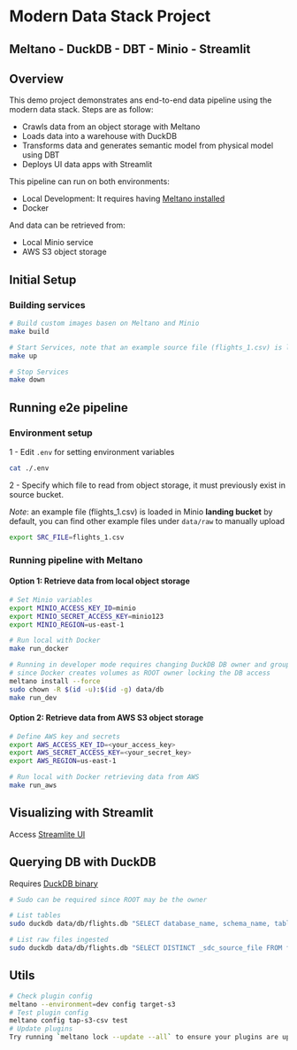 
# Modern Data Stack Project
## Meltano - DuckDB - DBT - Minio - Streamlit
## Overview

This demo project demonstrates ans end-to-end data pipeline using the modern data stack. Steps are as follow:

- Crawls data from an object storage with Meltano
- Loads data into a warehouse with DuckDB
- Transforms data and generates semantic model from physical model using DBT
- Deploys UI data apps with Streamlit

This pipeline can run on both environments:

- Local Development: It requires having [Meltano installed](https://docs.meltano.com/getting-started/installation/)
- Docker

And data can be retrieved from:

- Local Minio service
- AWS S3 object storage

## Initial Setup
### Building services 
```bash
# Build custom images basen on Meltano and Minio
make build

# Start Services, note that an example source file (flights_1.csv) is loaded under Minio landing bucket
make up

# Stop Services
make down
```

## Running e2e pipeline
### Environment setup
1 - Edit `.env` for setting environment variables
```bash
cat ./.env
```

2 - Specify which file to read from object storage, it must previously exist in source bucket. 

*Note*: an example file (flights_1.csv) is loaded in Minio **landing bucket** by default, you can find other example files under `data/raw` to manually upload

```bash
export SRC_FILE=flights_1.csv
```

### Running pipeline with Meltano
#### Option 1: Retrieve data from local object storage 
```bash
# Set Minio variables
export MINIO_ACCESS_KEY_ID=minio
export MINIO_SECRET_ACCESS_KEY=minio123
export MINIO_REGION=us-east-1

# Run local with Docker
make run_docker

# Running in developer mode requires changing DuckDB DB owner and group
# since Docker creates volumes as ROOT owner locking the DB access
meltano install --force
sudo chown -R $(id -u):$(id -g) data/db
make run_dev

```

#### Option 2: Retrieve data from AWS S3 object storage

```bash
# Define AWS key and secrets
export AWS_ACCESS_KEY_ID=<your_access_key>
export AWS_SECRET_ACCESS_KEY=<your_secret_key>
export AWS_REGION=us-east-1

# Run local with Docker retrieving data from AWS
make run_aws
```

## Visualizing with Streamlit

Access [Streamlite UI](http://localhost:8501/)

## Querying DB with DuckDB
Requires [DuckDB binary](https://duckdb.org/docs/installation/?version=stable&environment=cli&platform=linux&download_method=package_manager)
```bash
# Sudo can be required since ROOT may be the owner

# List tables
sudo duckdb data/db/flights.db "SELECT database_name, schema_name, table_name, estimated_size, column_count FROM duckdb_tables();"

# List raw files ingested
sudo duckdb data/db/flights.db "SELECT DISTINCT _sdc_source_file FROM flights_raw;"
```

## Utils
```bash
# Check plugin config 
meltano --environment=dev config target-s3
# Test plugin config
meltano config tap-s3-csv test
# Update plugins
Try running `meltano lock --update --all` to ensure your plugins are up to date
```